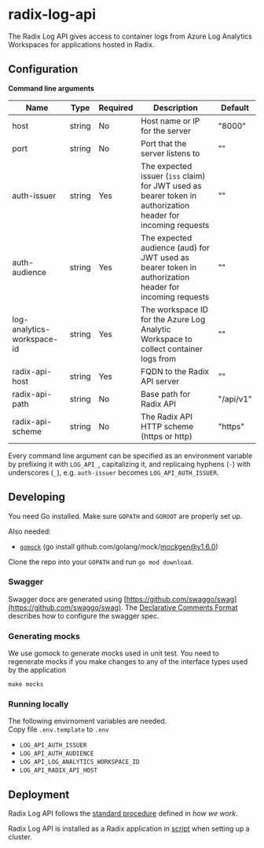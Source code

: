 # radix-log-api

The Radix Log API gives access to container logs from Azure Log Analytics Workspaces for applications hosted in Radix.


## Configuration

**Command line arguments**

| Name | Type | Required | Description | Default |
| ---- | ---- | -------- | ----------- | ------- |
| host | string | No | Host name or IP for the server | "8000" |
| port | string | No | Port that the server listens to | "" |
| auth-issuer | string | Yes | The expected issuer (`iss` claim) for JWT used as bearer token in authorization header for incoming requests | "" |
| auth-audience | string | Yes | The expected audience (aud) for JWT used as bearer token in authorization header for incoming requests | "" |
| log-analytics-workspace-id | string | Yes | The workspace ID for the Azure Log Analytic Workspace to collect container logs from | "" |
| radix-api-host | string | Yes | FQDN to the Radix API server  | "" |
| radix-api-path | string | No | Base path for Radix API | "/api/v1" |
| radix-api-scheme | string | No | The Radix API HTTP scheme (https or http) | "https" |

Every command line argument can be specified as an environment variable by prefixing it with `LOG_API_`, capitalizing it, and replicaing hyphens (`-`) with underscores (`_`), e.g. `auth-issuer` becomes `LOG_API_AUTH_ISSUER`.

## Developing

You need Go installed. Make sure `GOPATH` and `GOROOT` are properly set up.

Also needed:

- [`gomock`](https://github.com/golang/mock) (go install github.com/golang/mock/mockgen@v1.6.0)

Clone the repo into your `GOPATH` and run `go mod download`.

### Swagger

Swagger docs are generated using [https://github.com/swaggo/swag](https://github.com/swaggo/swag). The [Declarative Comments Format](https://github.com/swaggo/swag#declarative-comments-format) describes how to configure the swagger spec.

### Generating mocks
We use gomock to generate mocks used in unit test.
You need to regenerate mocks if you make changes to any of the interface types used by the application

`make mocks`

### Running locally

The following envirnoment variables are needed.  
Copy file `.env.template` to `.env`

* `LOG_API_AUTH_ISSUER`
* `LOG_API_AUTH_AUDIENCE`
* `LOG_API_LOG_ANALYTICS_WORKSPACE_ID`
* `LOG_API_RADIX_API_HOST`

## Deployment

Radix Log API follows the [standard procedure](https://github.com/equinor/radix-private/blob/master/docs/how-we-work/development-practices.md#standard-radix-applications) defined in _how we work_. 

Radix Log API is installed as a Radix application in [script](https://github.com/equinor/radix-platform/blob/master/scripts/install_base_components.sh) when setting up a cluster.
